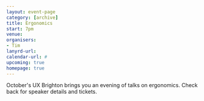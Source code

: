 ```yaml
---
layout: event-page
category: [archive]
title: Ergonomics
start: 7pm
venue: 
organisers: 
- Tim
lanyrd-url: 
calendar-url: #
upcoming: true
homepage: true
---
```


October's UX Brighton brings you an evening of talks on ergonomics. Check back for speaker details and tickets.